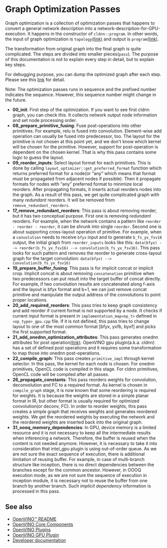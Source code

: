# Graph Optimization Passes

Graph optimization is a collection of optimization passes that happens to convert a general network description into a network-description-for-GPU-execution. It happens in the constructor of `cldnn::program`. In other words, the input of graph optimization is `topology`[(link)](./basic_data_structures.md#topology) and output is `program`[(link)](./basic_data_structures.md#program-impl--).

The transformation from original graph into the final graph is quite complicated. The steps are divided into smaller pieces(`pass`). The purpose of this documentation is not to explain every step in detail, but to explain key steps.

For debugging purpose, you can dump the optimized graph after each step. Please see this [link](./gpu_debug_utils.md#graph-dumps) for detail.

Note: The optimization passes runs in sequence and the prefixed number indicates the sequence. However, this sequence number might change in the future.

* **00_init**: First step of the optimization. If you want to see first cldnn graph, you can check this. It collects network output node information and set node processing order.
* **08_prepare_primitive_fusing**: Fuse post-operations into other primitives. For example, relu is fused into convolution. Element-wise add operation can usually be fused into predecessor, too. The layout for the primitive is not chosen at this point yet, and we don't know which kernel will be chosen for the primitive. However, support for post-operation is dependent on the chosen kernel. That is why this pass contains some logic to guess the layout.
* **09_reorder_inputs**: Select layout format for each primitives. This is done by calling `layout_optimizer::get_preferred_format` function which returns preferred format for a node(or “any” which means that format must be propagated from adjacent nodes if possible). Then it propagate formats for nodes with “any” preferred format to minimize local reorders. After propagating formats, it inserts actual reorders nodes into the graph. As a result of this pass, we get quite complicated graph with many _redundant_ reorders. It will be removed from `remove_redundant_reorders`.
* **17_remove_redundant_reorders**: This pass is about removing reorder, but it has two conceptual purpose. First one is removing _redundant_ reorders. For example, when the network contains a pattern like `reorder - reorder - reorder`, it can be shrunk into single `reorder`. Second one is about supporting cross-layout operation of primitive. For example, when a `convolution` needs to receive `bfyx` input and to generate `b_fs_yx_fsv16` output, the initial graph from `reorder_inputs` looks like this: `data(bfyx) --> reorder(b_fs_yx_fsv16) --> convolution(b_fs_yx_fsv16)`. This pass looks for such pattern and removes the reorder to generate cross-layout graph for the target convolution: `data(bfyx) --> convolution(b_fs_yx_fsv16)`
* **19_prepare_buffer_fusing**: This pass is for implicit concat or implicit crop. Implicit concat is about removing `concatenation` primitive when two predecessors can put result into the target buffer of concat directly. For example, if two convolution results are concatenated along f-axis and the layout is bfyx format and b=1, we can just remove concat primitive and manipulate the output address of the convolutions to point proper locations.
* **20_add_required_reorders**: This pass tries to keep graph consistency and add reorder if current format is not supported by a node. It checks if current input format is present in `implementation_map<op_t>`  defined in `<op_type>_gpu.cpp` file. If it is not defined, this pass tries to change layout to one of the most common format [bfyx, yxfb, byxf] and picks the first supported format.
* **21_add_onednn_optimization_attributes**: This pass generates onednn attributes for post operation[(link)](https://oneapi-src.github.io/oneDNN/dev_guide_convolution.html#post-ops-and-attributes). OpenVINO gpu plugin(a.k.a. cldnn) has a set of defined post operations and it requires some transformation to map those into onednn post-operations.
* **22_compile_graph**: This pass creates `primitive_impl` through kernel selector. In this pass, the kernel for each node is chosen. For onednn primitives, OpenCL code is compiled in this stage. For cldnn primitives, OpenCL code will be compiled after all passes.
* **26_propagate_constants**: This pass reorders weights for convolution, deconvolution and FC to a required format. As kernel is chosen in `compile_graph` stage, it is now known that some reordering is required for weights. It is because the weights are stored in a simple planar format in IR, but other format is usually required for optimized convolution(or deconv, FC). In order to reorder weights, this pass creates a simple graph that receives weights and generates reordered weights. We get the reordered weights by executing the network and the reordered weights are inserted back into the original graph.
* **31_oooq_memory_dependencies**: In GPU, device memory is a limited resource and it is not necessary to keep all the intermediate results when inferencing a network. Therefore, the buffer is reused when the content is not needed anymore. However, it is necessary to take it into consideration that intel_gpu plugin is using out-of-order queue. As we are not sure the exact sequence of execution, there is additional limitation of reusing buffer. For example, in case of multi-branch structure like inception, there is no direct dependencies between the branches except for the common ancestor. However, in OOOQ execution mode, as we are not sure the sequence of execution in inception module, it is necessary not to reuse the buffer from one branch by another branch. Such _implicit dependency_ information is processed in this pass.

## See also
 * [OpenVINO™ README](../../../../README.md)
 * [OpenVINO Core Components](../../../README.md)
 * [OpenVINO Plugins](../../README.md)
 * [OpenVINO GPU Plugin](../README.md)
 * [Developer documentation](../../../../docs/dev/index.md)